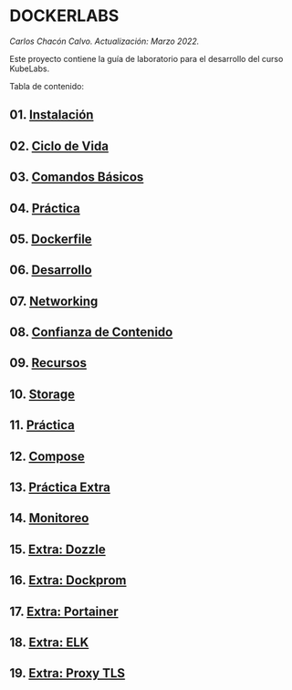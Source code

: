 # DOCKERLABS <!-- omit in TOC -->
*Carlos Chacón Calvo. Actualización: Marzo 2022.*


Este proyecto contiene la guía de laboratorio para el desarrollo del curso KubeLabs. <!-- omit in TOC -->

Tabla de contenido:

## 01. [Instalación](/01%20Instalacion.md)
## 02. [Ciclo de Vida](/02%20Ciclo%20de%20Vida.md)
## 03. [Comandos Básicos](/03%20Comandos.md)
## 04. [Práctica](/04%20Practica.md)
## 05. [Dockerfile](/05%20Dockerfile.md)
## 06. [Desarrollo](/06%20Desarrollando.md)
## 07. [Networking](/07%20Networking.md)
## 08. [Confianza de Contenido](/08%20Confianza.md)
## 09. [Recursos](/09%20Recursos.md)
## 10. [Storage](/10%20Storage.md)
## 11. [Práctica](/11%20Practica.md)
## 12. [Compose](/12%20Compose.md)
## 13. [Práctica Extra](/13%20Practica%20Extra.md)
## 14. [Monitoreo](/14.%20Monitoreo.md)
## 15. [Extra: Dozzle](/15.%20Dozzle.md)
## 16. [Extra: Dockprom](/16.%20Extra.%20Dockprom.md)
## 17. [Extra: Portainer](/17.%20Extra.%20Portainer.md)
## 18. [Extra: ELK](/18.%20Extra.%20ELK.md)
## 19. [Extra: Proxy TLS](/19.%20Proxy.md)

